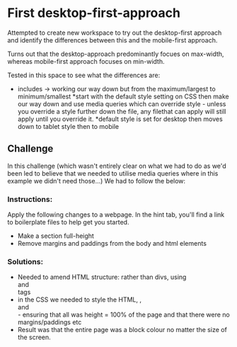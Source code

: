 # First desktop-first-approach

Attempted to create new workspace to try out the desktop-first approach and identify the differences between this and the mobile-first approach.

Turns out that the desktop-approach predominantly focues on max-width, whereas mobile-first approach focuses on min-width. 

Tested in this space to see what the differences are:
* includes -> working our way down but from the maximum/largest to minimum/smallest
*start with the default style setting on CSS then make our way down and use media queries which can override style - unless you override a style further down the file, any filethat can apply will still apply until you override it.
*default style is set for desktop then moves down to tablet style then to mobile

## Challenge

In this challenge (which wasn't entirely clear on what we had to do as we'd been led to believe that we needed to utilise media queries where in this example we didn't need those...)
We had to follow the below:
### Instructions:

Apply the following changes to a webpage. In the hint tab, you'll find a link to boilerplate files to help get you started.

* Make a section full-height
* Remove margins and paddings from the body and html elements

### Solutions:
* Needed to amend HTML structure: rather than divs, using <main> and <section> tags
* in the CSS we needed to style the HTML, <body>, <main> and <section> - ensuring that all was height = 100% of the page and that there were no margins/paddings etc
* Result was that the entire page was a block colour no matter the size of the screen. 